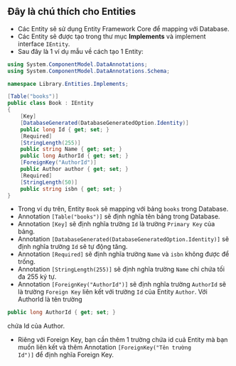 ## Đây là chú thích cho Entities

- Các Entity sẽ sử dụng Entity Framework Core để mapping với Database.
- Các Entity sẽ được tạo trong thư mục <b>Implements</b> và implement interface <code>IEntity</code>.
- Sau đây là 1 ví dụ mẫu về cách tạo 1 Entity:

```csharp
using System.ComponentModel.DataAnnotations;
using System.ComponentModel.DataAnnotations.Schema;

namespace Library.Entities.Implements;

[Table("books")]
public class Book : IEntity
{
    [Key]
    [DatabaseGenerated(DatabaseGeneratedOption.Identity)]
    public long Id { get; set; }
    [Required]
    [StringLength(255)]
    public string Name { get; set; }
    public long AuthorId { get; set; }
    [ForeignKey("AuthorId")]
    public Author author { get; set; }
    [Required]
    [StringLength(50)]
    public string isbn { get; set; }
}
```

- Trong ví dụ trên, Entity <code>Book</code> sẽ mapping với bảng <code>books</code> trong Database.
- Annotation <code>[Table("books")]</code> sẽ định nghĩa tên bảng trong Database.
- Annotation <code>[Key]</code> sẽ định nghĩa trường <code>Id</code> là trường <code>Primary Key</code> của bảng.
- Annotation <code>[DatabaseGenerated(DatabaseGeneratedOption.Identity)]</code> sẽ định nghĩa trường <code>Id</code> sẽ
  tự động tăng.
- Annotation <code>[Required]</code> sẽ định nghĩa trường <code>Name</code> và <code>isbn</code> không được để trống.
- Annotation <code>[StringLength(255)]</code> sẽ định nghĩa trường <code>Name</code> chỉ chứa tối đa 255 ký tự.
- Annotation <code>[ForeignKey("AuthorId")]</code> sẽ định nghĩa trường <code>AuthorId</code> sẽ là trường <code>Foreign
  Key</code> liên kết với trường <code>Id</code> của Entity <code>Author</code>.
  Với AuthorId là tên trường

```csharp  
public long AuthorId { get; set; }
``` 

chứa Id của Author.

- Riêng với Foreign Key, bạn cần thêm 1 trường chứa id cuả Entity mà bạn muốn liên kết và thêm
  Annotation <code>[ForeignKey("Tên trường Id")]</code> để định nghĩa Foreign Key.

